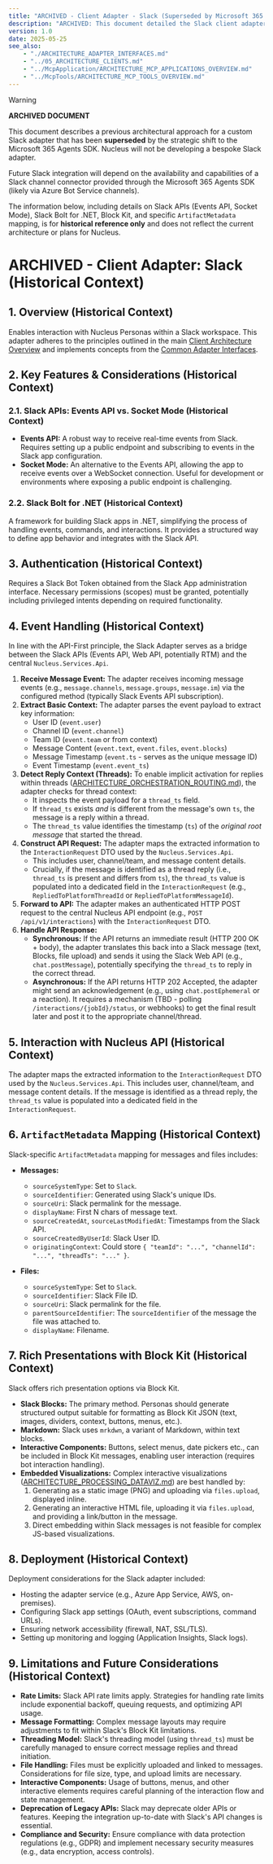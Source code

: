 ```yaml
---
title: "ARCHIVED - Client Adapter - Slack (Superseded by Microsoft 365 Agents SDK Strategy)"
description: "ARCHIVED: This document detailed the Slack client adapter. Nucleus will now rely on the Microsoft 365 Agents SDK for channel integrations. Slack integration is pending M365 SDK channel support. Retained for historical context."
version: 1.0
date: 2025-05-25
see_also:
    - "./ARCHITECTURE_ADAPTER_INTERFACES.md"
    - "../05_ARCHITECTURE_CLIENTS.md"
    - "../McpApplication/ARCHITECTURE_MCP_APPLICATIONS_OVERVIEW.md"
    - "../McpTools/ARCHITECTURE_MCP_TOOLS_OVERVIEW.md"
---
```


> [!WARNING]
> **ARCHIVED DOCUMENT**
>
> This document describes a previous architectural approach for a custom Slack adapter that has been **superseded** by the strategic shift to the Microsoft 365 Agents SDK. Nucleus will not be developing a bespoke Slack adapter.
>
> Future Slack integration will depend on the availability and capabilities of a Slack channel connector provided through the Microsoft 365 Agents SDK (likely via Azure Bot Service channels).
>
> The information below, including details on Slack APIs (Events API, Socket Mode), Slack Bolt for .NET, Block Kit, and specific `ArtifactMetadata` mapping, is for **historical reference only** and does not reflect the current architecture or plans for Nucleus.

# ARCHIVED - Client Adapter: Slack (Historical Context)

## 1. Overview (Historical Context)

Enables interaction with Nucleus Personas within a Slack workspace. This adapter adheres to the principles outlined in the main [Client Architecture Overview](../05_ARCHITECTURE_CLIENTS.md) and implements concepts from the [Common Adapter Interfaces](./ARCHITECTURE_ADAPTER_INTERFACES.md).

## 2. Key Features & Considerations (Historical Context)

### 2.1. Slack APIs: Events API vs. Socket Mode (Historical Context)

- **Events API:** A robust way to receive real-time events from Slack. Requires setting up a public endpoint and subscribing to events in the Slack app configuration.
- **Socket Mode:** An alternative to the Events API, allowing the app to receive events over a WebSocket connection. Useful for development or environments where exposing a public endpoint is challenging.

### 2.2. Slack Bolt for .NET (Historical Context)

A framework for building Slack apps in .NET, simplifying the process of handling events, commands, and interactions. It provides a structured way to define app behavior and integrates with the Slack API.

## 3. Authentication (Historical Context)

Requires a Slack Bot Token obtained from the Slack App administration interface. Necessary permissions (scopes) must be granted, potentially including privileged intents depending on required functionality.

## 4. Event Handling (Historical Context)

In line with the API-First principle, the Slack Adapter serves as a bridge between the Slack APIs (Events API, Web API, potentially RTM) and the central `Nucleus.Services.Api`.

1.  **Receive Message Event:** The adapter receives incoming message events (e.g., `message.channels`, `message.groups`, `message.im`) via the configured method (typically Slack Events API subscription).
2.  **Extract Basic Context:** The adapter parses the event payload to extract key information:
    *   User ID (`event.user`)
    *   Channel ID (`event.channel`)
    *   Team ID (`event.team` or from context)
    *   Message Content (`event.text`, `event.files`, `event.blocks`)
    *   Message Timestamp (`event.ts` - serves as the unique message ID)
    *   Event Timestamp (`event.event_ts`)
3.  **Detect Reply Context (Threads):** To enable implicit activation for replies within threads ([ARCHITECTURE_ORCHESTRATION_ROUTING.md](./../Processing/Orchestration/ARCHITECTURE_ORCHESTRATION_ROUTING.md)), the adapter checks for thread context:
    *   It inspects the event payload for a `thread_ts` field.
    *   If `thread_ts` exists *and* is different from the message's own `ts`, the message is a reply within a thread.
    *   The `thread_ts` value identifies the timestamp (`ts`) of the *original root message* that started the thread.
4.  **Construct API Request:** The adapter maps the extracted information to the `InteractionRequest` DTO used by the `Nucleus.Services.Api`.
    *   This includes user, channel/team, and message content details.
    *   Crucially, if the message is identified as a thread reply (i.e., `thread_ts` is present and differs from `ts`), the `thread_ts` value is populated into a dedicated field in the `InteractionRequest` (e.g., `RepliedToPlatformThreadId` or `RepliedToPlatformMessageId`).
5.  **Forward to API:** The adapter makes an authenticated HTTP POST request to the central Nucleus API endpoint (e.g., `POST /api/v1/interactions`) with the `InteractionRequest` DTO.
6.  **Handle API Response:**
    *   **Synchronous:** If the API returns an immediate result (HTTP 200 OK + body), the adapter translates this back into a Slack message (text, Blocks, file upload) and sends it using the Slack Web API (e.g., `chat.postMessage`), potentially specifying the `thread_ts` to reply in the correct thread.
    *   **Asynchronous:** If the API returns HTTP 202 Accepted, the adapter might send an acknowledgement (e.g., using `chat.postEphemeral` or a reaction). It requires a mechanism (TBD - polling `/interactions/{jobId}/status`, or webhooks) to get the final result later and post it to the appropriate channel/thread.

## 5. Interaction with Nucleus API (Historical Context)

The adapter maps the extracted information to the `InteractionRequest` DTO used by the `Nucleus.Services.Api`. This includes user, channel/team, and message content details. If the message is identified as a thread reply, the `thread_ts` value is populated into a dedicated field in the `InteractionRequest`.

## 6. `ArtifactMetadata` Mapping (Historical Context)

Slack-specific `ArtifactMetadata` mapping for messages and files includes:

- **Messages:**
  - `sourceSystemType`: Set to `Slack`.
  - `sourceIdentifier`: Generated using Slack's unique IDs.
  - `sourceUri`: Slack permalink for the message.
  - `displayName`: First N chars of message text.
  - `sourceCreatedAt`, `sourceLastModifiedAt`: Timestamps from the Slack API.
  - `sourceCreatedByUserId`: Slack User ID.
  - `originatingContext`: Could store `{ "teamId": "...", "channelId": "...", "threadTs": "..." }`.

- **Files:**
  - `sourceSystemType`: Set to `Slack`.
  - `sourceIdentifier`: Slack File ID.
  - `sourceUri`: Slack permalink for the file.
  - `parentSourceIdentifier`: The `sourceIdentifier` of the message the file was attached to.
  - `displayName`: Filename.

## 7. Rich Presentations with Block Kit (Historical Context)

Slack offers rich presentation options via Block Kit.

-   **Slack Blocks:** The primary method. Personas should generate structured output suitable for formatting as Block Kit JSON (text, images, dividers, context, buttons, menus, etc.).
-   **Markdown:** Slack uses `mrkdwn`, a variant of Markdown, within text blocks.
-   **Interactive Components:** Buttons, select menus, date pickers etc., can be included in Block Kit messages, enabling user interaction (requires bot interaction handling).
-   **Embedded Visualizations:** Complex interactive visualizations ([ARCHITECTURE_PROCESSING_DATAVIZ.md](../Processing/ARCHITECTURE_PROCESSING_DATAVIZ.md)) are best handled by:
    1.  Generating as a static image (PNG) and uploading via `files.upload`, displayed inline.
    2.  Generating an interactive HTML file, uploading it via `files.upload`, and providing a link/button in the message.
    3.  Direct embedding within Slack messages is not feasible for complex JS-based visualizations.

## 8. Deployment (Historical Context)

Deployment considerations for the Slack adapter included:

- Hosting the adapter service (e.g., Azure App Service, AWS, on-premises).
- Configuring Slack app settings (OAuth, event subscriptions, command URLs).
- Ensuring network accessibility (firewall, NAT, SSL/TLS).
- Setting up monitoring and logging (Application Insights, Slack logs).

## 9. Limitations and Future Considerations (Historical Context)

-   **Rate Limits:** Slack API rate limits apply. Strategies for handling rate limits include exponential backoff, queuing requests, and optimizing API usage.
-   **Message Formatting:** Complex message layouts may require adjustments to fit within Slack's Block Kit limitations.
-   **Threading Model:** Slack's threading model (using `thread_ts`) must be carefully managed to ensure correct message replies and thread initiation.
-   **File Handling:** Files must be explicitly uploaded and linked to messages. Considerations for file size, type, and upload limits are necessary.
-   **Interactive Components:** Usage of buttons, menus, and other interactive elements requires careful planning of the interaction flow and state management.
-   **Deprecation of Legacy APIs:** Slack may deprecate older APIs or features. Keeping the integration up-to-date with Slack's API changes is essential.
-   **Compliance and Security:** Ensure compliance with data protection regulations (e.g., GDPR) and implement necessary security measures (e.g., data encryption, access controls).
